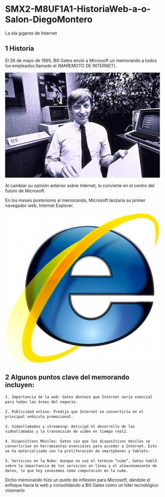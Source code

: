 # SMX2-M8UF1A1-HistoriaWeb-a-o-Salon-DiegoMontero

La ola gigante de Internet

## 1 Historia

El 26 de mayo de 1995, Bill Gates envió a Microsoft un memorando a todos los empleados llamado el (MAREMOTO DE INTERNET).

![foto1.jpg](https://github.com/DiegooMonteroo/SMX2-M8UF1A1-HistoriaWeb-a-o-Salon-DiegoMontero/blob/main/foto1.jpg)


Al cambiar su opinión anterior sobre Internet, lo convierte en el centro del futuro de Microsoft. 

En los meses posteriores al memorando, Microsoft lanzaría su primer navegador web, Internet Explorer.

![f.jpg](https://github.com/DiegooMonteroo/SMX2-M8UF1A1-HistoriaWeb-a-o-Salon-DiegoMontero/blob/main/f.jpg)


## 2 Algunos puntos clave del memorando incluyen:

	1. Importancia de la web: Gates destacó que Internet sería esencial para todas las áreas del negocio.

	2. Publicidad online: Predijo que Internet se convertiría en el principal vehículo promocional.

	3. Videollamadas y streaming: Anticipó el desarrollo de las videollamadas y la transmisión de video en tiempo real2.

	4. Dispositivos Móviles: Gates vio que los dispositivos móviles se convertirían en herramientas esenciales para acceder a Internet. Esto se ha materializado con la proliferación de smartphones y tablets.

	5. Servicios en la Nube: Aunque no usó el término “nube”, Gates habló sobre la importancia de los servicios en línea y el almacenamiento de datos, lo que hoy conocemos como computación en la nube.

Dicho memorando hizo un punto de inflexión para Microsoft, dándole el enfoque hacia la web y consolidando a Bill Gates como un líder tecnológico visionario

